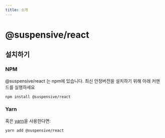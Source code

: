 ```yaml
---
title: 소개
---
```


# @suspensive/react

## 설치하기

### NPM

@suspensive/react 는 npm에 있습니다. 최신 안정버전을 설치하기 위해 아래 커맨드를 실행하세요

```shell
npm install @suspensive/react
```

### Yarn

혹은 <a href="https://classic.yarnpkg.com/en/docs/install/" target="_blank">yarn</a>을 사용한다면:

```shell
yarn add @suspensive/react
```
